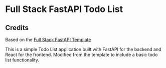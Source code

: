 # Full Stack FastAPI Todo List
## Credits

Based on the [Full Stack FastAPI Template](https://github.com/fastapi/full-stack-fastapi-template/)

This is a simple Todo List application built with FastAPI for the backend and React for the frontend. Modified from the template to include a basic todo list functionality.
